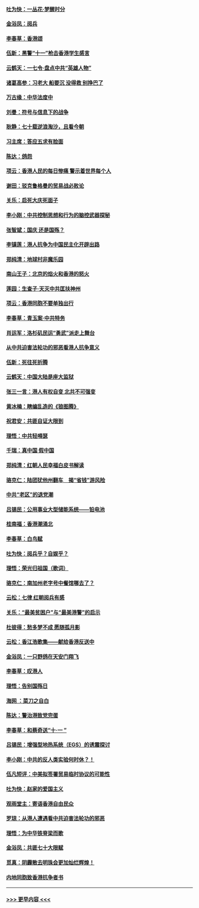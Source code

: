 #### [吐为快：一丛花‧梦醒时分](../pages/nsc993/n11567491.md?t=10041222) 
#### [金浴凤：阅兵](../pages/nsc993/n11567454.md?t=10041222) 
#### [李春草：香港颂](../pages/nsc993/n11567444.md?t=10041222) 
#### [伍新：黑警“十一”枪击香港学生感言](../pages/nsc993/n11567426.md?t=10041222) 
#### [云鹤天：一七令‧盘点中共“英雄人物”](../pages/nsc993/n11567091.md?t=10041222) 
#### [诸葛高参：习老大 船要沉 没得救 别挣巴了](../pages/nsc993/n11566976.md?t=10041222) 
#### [万古缘：中华法度中](../pages/nsc993/n11566726.md?t=10041222) 
#### [刘曼：符号与信息下的战争](../pages/nsc993/n11564655.md?t=10041222) 
#### [耿静：七十载逆浪淘沙，且看今朝](../pages/nsc993/n11564520.md?t=10041222) 
#### [习主席：答应五求有脸面](../pages/nsc993/n11563953.md?t=10041222) 
#### [陈达：鸽怨](../pages/nsc993/n11561879.md?t=10041222) 
#### [项云：香港人民的每日惨痛  警示着世界每个人](../pages/nsc993/n11559273.md?t=10041222) 
#### [谢田：驳克鲁格曼的贸易战必败论](../pages/nsc993/n11555840.md?t=10041222) 
#### [关乐：启死大庆死面子](../pages/nsc993/n11556823.md?t=10041222) 
#### [李小刚：中共控制思想和行为的脑控武器探秘](../pages/nsc993/n11556776.md?t=10041222) 
#### [张智斌：国庆  还是国殇？](../pages/nsc993/n11556617.md?t=10041222) 
#### [李镇莲：港人抗争为中国民主化开辟出路](../pages/nsc993/n11556570.md?t=10041222) 
#### [郑纯清：地球村非魔乐园](../pages/nsc993/n11555415.md?t=10041222) 
#### [南山王子：北京的焰火和香港的怒火](../pages/nsc993/n11555318.md?t=10041222) 
#### [莲园：生查子·天灭中共匡扶神州](../pages/nsc993/n11555302.md?t=10041222) 
#### [项云：香港同胞不要单独出行](../pages/nsc993/n11555276.md?t=10041222) 
#### [李春草：青玉案‧中共特务](../pages/nsc993/n11552356.md?t=10041222) 
#### [肖运军：洛杉矶民运“勇武”派走上舞台](../pages/nsc993/n11551595.md?t=10041222) 
#### [从中共迫害法轮功的邪恶看港人抗争意义](../pages/nsc993/n11540858.md?t=10041222) 
#### [伍新：死往死折腾](../pages/nsc993/n11550174.md?t=10041222) 
#### [云鹤天：中国大陆是座大监狱](../pages/nsc993/n11550155.md?t=10041222) 
#### [张三一言：港人有权自变 北共不可强变](../pages/nsc993/n11550132.md?t=10041222) 
#### [黄冰楠：瞎编乱造的《狼图腾》](../pages/nsc993/n11550082.md?t=10041222) 
#### [祝君安：共匪自证大限到](../pages/nsc993/n11550041.md?t=10041222) 
#### [理悟：中共轻嘚瑟](../pages/nsc993/n11547978.md?t=10041222) 
#### [千瑞：真中国 假中国](../pages/nsc993/n11547865.md?t=10041222) 
#### [郑纯清：红朝人民幸福白皮书解读](../pages/nsc993/n11547499.md?t=10041222) 
#### [骆克仁：陆团犹他州翻车　揭“省钱”游风险](../pages/nsc993/n11546977.md?t=10041222) 
#### [中共“老区”的退党潮](../pages/nsc993/n11545995.md?t=10041222) 
#### [吕锡民：公用事业大型储能系统——铅电池](../pages/nsc993/n11545701.md?t=10041222) 
#### [桂南福：香港潮涌北](../pages/nsc993/n11545682.md?t=10041222) 
#### [李春草：白鸟赋](../pages/nsc993/n11545663.md?t=10041222) 
#### [吐为快：阅兵乎？自娱乎？](../pages/nsc993/n11545625.md?t=10041222) 
#### [理悟：荣光归祖国（歌词）](../pages/nsc993/n11545616.md?t=10041222) 
#### [骆克仁：南加州老字号中餐馆哪去了？](../pages/nsc993/n11545120.md?t=10041222) 
#### [云松：七律 红朝阅兵有感](../pages/nsc993/n11542394.md?t=10041222) 
#### [关乐：“最美贫困户”与“最美港警”的启示](../pages/nsc993/n11542252.md?t=10041222) 
#### [杜彼得：愁多梦不成 愿随孤月影](../pages/nsc993/n11540296.md?t=10041222) 
#### [云松：香江浩歌集——献给香港反送中](../pages/nsc993/n11540149.md?t=10041222) 
#### [金浴凤：一只野鸽在天安门翔飞](../pages/nsc993/n11540280.md?t=10041222) 
#### [李春草：叹港人](../pages/nsc993/n11540119.md?t=10041222) 
#### [理悟：告别国殇日](../pages/nsc993/n11539610.md?t=10041222) 
#### [海网 ：菜刀之自白](../pages/nsc993/n11539597.md?t=10041222) 
#### [陈达：警治港致党完蛋](../pages/nsc993/n11538127.md?t=10041222) 
#### [李春草：和蔡奇送“十·一 ”](../pages/nsc993/n11537810.md?t=10041222) 
#### [吕锡民：增强型地热系统（EGS）的诱震探讨](../pages/nsc993/n11537765.md?t=10041222) 
#### [李小刚：中共的反人类实验何时休？！](../pages/nsc993/n11537669.md?t=10041222) 
#### [伍凡短评：中美拟签署贸易临时协议的可能性](../pages/nsc993/n11536773.md?t=10041222) 
#### [吐为快：赵家的爱国主义](../pages/nsc993/n11536750.md?t=10041222) 
#### [观雨堂主：寄语香港自由民众](../pages/nsc993/n11536735.md?t=10041222) 
#### [罗琼：从港人遭遇看中共迫害法轮功的邪恶](../pages/nsc993/n11507862.md?t=10041222) 
#### [理悟：为中华铁脊梁而歌](../pages/nsc993/n11534458.md?t=10041222) 
#### [金浴凤：共匪七十大限赋](../pages/nsc993/n11534434.md?t=10041222) 
#### [觅真：阴霾散去明珠会更加灿烂辉煌！](../pages/nsc993/n11531858.md?t=10041222) 
#### [内地同胞致香港抗争者书](../pages/nsc993/n11531645.md?t=10041222) 

----
#### [ >>> 更早内容 <<< ](../indexes/nsc993-earlier.md)
